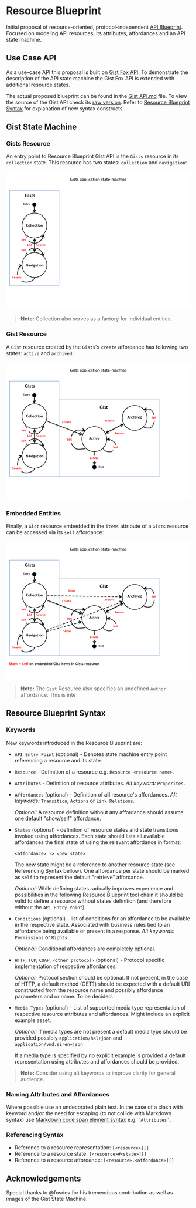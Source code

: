 # Resource Blueprint
Initial proposal of resource-oriented, protocol-independent [API Blueprint](http://apiblueprint.org). Focused on modeling API resources, its attributes, affordances and an API state machine.

## Use Case API
As a use-case API this proposal is built on [Gist Fox API](../examples/Gist%20Fox%20API.md). To demonstrate the description of the API state machine the Gist Fox API is extended with additional resource states.

The actual proposed blueprint can be found in the [Gist API.md](Gist%20API.md) file. To view the source of the Gist API check its [raw version](https://raw.github.com/apiaryio/api-blueprint/resource-blueprint/resource%20blueprint/Gist%20API.md). Refer to [Resource Blueprint Syntax](#syntax) for explanation of new syntax constructs.

## Gist State Machine

### Gists Resource 
An entry point to Resource Blueprint Gist API is the `Gists` resource in its `collection` state. This resource has two states: `collection` and 
`navigation`:

![fig1](assets/Gist%20State%20Machine%20001.png)

> **Note:** Collection also serves as a factory for individual entities.

### Gist Resource
A `Gist` resource created by the `Gists`'s `create` affordance has following two states: `active` and `archived`:

![fig2](assets/Gist%20State%20Machine%20002.png)

### Embedded Entities
Finally, a `Gist` resource embedded in the `items` attribute of a `Gists` resource can be accessed via its `self` affordance:

![fig3](assets/Gist%20State%20Machine%20003.png)

> **Note:** The `Gist` Resource also specifies an undefined `Author` affordance. This is inte

<a name="syntax"></a>
## Resource Blueprint Syntax

### Keywords
New keywords introduced in the Resource Blueprint are:

+ 	`API Entry Point` (optional) - Denotes state machine entry point referencing a resource and its state.

+ 	`Resource` - Definition of a resource e.g. `Resource <resource name>`.

+ 	`Attributes` - Definition of resource attributes. *Alt keyword:* `Properites`.

+ 	`Affordances` (optional) - Definition of **all** resource's affordances. *Alt keywords:* `Transition`, `Actions` or `Link Relations`.
		
	*Optional:* A resource definition without any affordance should assume one default "show/self" affordance.

+ 	`States` (optional) - definition of resource states and state transitions invoked using affordances.
	Each state should lists all available affordances the final state of using the relevant affordance in format:

    ```
    <affordance> -> <new state>
    ```

    The new state might be a reference to another resource state (see Referencing Syntax bellow). One affordance per state should be marked as `self` to represent the default "retrieve" affordance. 

    *Optional:* While defining states radically improves experience and possibilities in the following Resource Blueprint tool chain it should be valid to define a resource without states definition (and therefore without the `API Entry Point`). 

+ 	`Conditions` (optional) - list of conditions for an affordance to be available in the respective state.
	Associated with business rules tied to an affordance being available or present in a response. 
	*Alt keywords:* `Permissions` or `Rights`

	*Optional:* Conditional affordances are completely optional.

+	`HTTP`, `TCP`, `COAP`, `<other protocol>` (optional) - Protocol specific implementation of respective affordances.

	*Optional:* Protocol section should be optional. If not present, in the case of HTTP, a default method (GET?) should be expected with a default URI constructed from the resource name and possibly affordance parameters and or name. To be decided. 

+	`Media Types` (optional) - List of supported media type representation of respective resource attributes and affordances.
	Might include an explicit example asset.

	*Optional:* If media types are not present a default media type should be provided possibly `application/hal+json` and `application/vnd.siren+json`

	If a media type is specified by no explicit example is provided a default representation using attributes and affordances should be provided.

> **Note:** Consider using alt keywords to improve clarity for general audience.

### Naming Attributes and Affordances
Where possible use an undecorated plain text. In the case of a clash with keyword and/or the need for escaping (to not collide with Markdown syntax) use [Markdown code span element syntax](http://daringfireball.net/projects/markdown/syntax#code) e.g. `` `Attributes` ``.

### Referencing Syntax
+ 	Reference to a resource representation: `[<resource>][]`
+ 	Reference to a resource state: `[<resource>#<state>][]`
+ 	Reference to a resource affordance: `[<resource>.<affordance>][]`


## Acknowledgements
Special thanks to @fosdev for his tremendous contribution as well as images of the Gist State Machine. 
